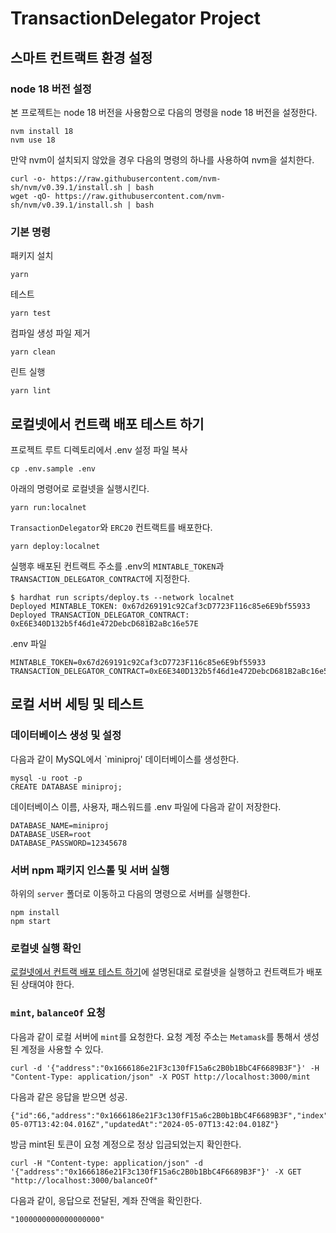 # TransactionDelegator Project

## 스마트 컨트랙트 환경 설정

### node 18 버전 설정
본 프로젝트는 node 18 버전을 사용함으로 다음의 명령을 node 18 버전을 설정한다. 
```
nvm install 18
nvm use 18
```

만약 nvm이 설치되지 않았을 경우 다음의 명령의 하나를 사용하여 nvm을 설치한다.
```
curl -o- https://raw.githubusercontent.com/nvm-sh/nvm/v0.39.1/install.sh | bash
wget -qO- https://raw.githubusercontent.com/nvm-sh/nvm/v0.39.1/install.sh | bash
```

### 기본 명령
패키지 설치
```
yarn
```
테스트
```
yarn test
```
컴파일 생성 파일 제거
```
yarn clean
```
린트 실행
```
yarn lint
```

## 로컬넷에서 컨트랙 배포 테스트 하기
프로젝트 루트 디렉토리에서 .env 설정 파일 복사
```
cp .env.sample .env
```
아래의 명령어로 로컬넷을 실행시킨다.
```
yarn run:localnet
```

`TransactionDelegator`와 `ERC20` 컨트랙트를 배포한다.
```
yarn deploy:localnet
```
실행후 배포된 컨트랙트 주소를 .env의 `MINTABLE_TOKEN`과 `TRANSACTION_DELEGATOR_CONTRACT`에 지정한다.
```
$ hardhat run scripts/deploy.ts --network localnet
Deployed MINTABLE_TOKEN: 0x67d269191c92Caf3cD7723F116c85e6E9bf55933
Deployed TRANSACTION_DELEGATOR_CONTRACT: 0xE6E340D132b5f46d1e472DebcD681B2aBc16e57E
```
.env 파일
```
MINTABLE_TOKEN=0x67d269191c92Caf3cD7723F116c85e6E9bf55933
TRANSACTION_DELEGATOR_CONTRACT=0xE6E340D132b5f46d1e472DebcD681B2aBc16e57E
```

## 로컬 서버 세팅 및 테스트

### 데이터베이스 생성 및 설정
다음과 같이 MySQL에서 `miniproj' 데이터베이스를 생성한다.
```
mysql -u root -p
CREATE DATABASE miniproj;
```

데이터베이스 이름, 사용자, 패스워드를 .env 파일에 다음과 같이 저장한다.
```
DATABASE_NAME=miniproj
DATABASE_USER=root
DATABASE_PASSWORD=12345678
```
### 서버 npm 패키지 인스톨 및 서버 실행
하위의 `server` 폴더로 이동하고 다음의 명령으로 서버를 실행한다.
```
npm install
npm start
```

### 로컬넷 실행 확인
[로컬넷에서 컨트랙 배포 테스트 하기](#로컬넷에서-컨트랙-배포-테스트-하기)에 설명된대로 로컬넷을 실행하고 컨트랙트가 배포된 상태여야 한다.

### `mint`, `balanceOf` 요청
다음과 같이 로컬 서버에 `mint`를 요청한다. 요청 계정 주소는 `Metamask`를 통해서 생성된 계정을 사용할 수 있다.
```
curl -d '{"address":"0x1666186e21F3c130fF15a6c2B0b1BbC4F6689B3F"}' -H "Content-Type: application/json" -X POST http://localhost:3000/mint
```
다음과 같은 응답을 받으면 성공.
```
{"id":66,"address":"0x1666186e21F3c130fF15a6c2B0b1BbC4F6689B3F","index":0,"tx":"0x","status":0,"createdAt":"2024-05-07T13:42:04.016Z","updatedAt":"2024-05-07T13:42:04.018Z"}
```

방금 mint된 토큰이 요청 계정으로 정상 입금되었는지 확인한다.
```
curl -H "Content-type: application/json" -d '{"address":"0x1666186e21F3c130fF15a6c2B0b1BbC4F6689B3F"}' -X GET "http://localhost:3000/balanceOf"
```
다음과 같이, 응답으로 전달된, 계좌 잔액을 확인한다.
```
"1000000000000000000"
```
